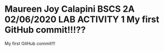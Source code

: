 Maureen Joy Calapini
BSCS 2A
02/06/2020
LAB ACTIVITY 1
My first GitHub commit!!!??
=======
My first GitHub commit!!!
